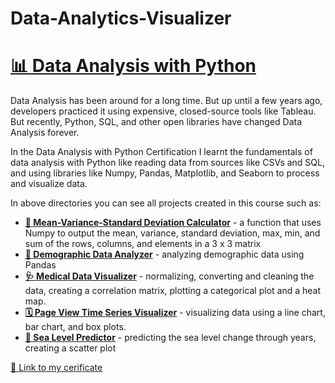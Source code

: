 # Data-Analytics-Visualizer

# [📊 Data Analysis with Python](https://www.freecodecamp.org/learn/data-analysis-with-python/)

Data Analysis has been around for a long time. But up until a few years ago, developers practiced it using expensive, closed-source tools like Tableau. But recently, Python, SQL, and other open libraries have changed Data Analysis forever.

In the Data Analysis with Python Certification I learnt the fundamentals of data analysis with Python like reading data from sources like CSVs and SQL, and using libraries like Numpy, Pandas, Matplotlib, and Seaborn to process and visualize data.

In above directories you can see all projects created in this course such as:

* **[🧮 Mean-Variance-Standard Deviation Calculator](https://github.com/m-ressel/Data-Analysis-with-Python/tree/main/Mean-Variance-Standard%20Deviation%20Calculator)** - a function that uses Numpy to output the mean, variance, standard deviation, max, min, and sum of the rows, columns, and elements in a 3 x 3 matrix
* **[🧍 Demographic Data Analyzer](https://github.com/m-ressel/Data-Analysis-with-Python/tree/main/Demographic-Data-Analyzer)** - analyzing demographic data using Pandas
* **[🩺 Medical Data Visualizer](https://github.com/m-ressel/Data-Analysis-with-Python/tree/main/Medical-Data-Visualizer)** - normalizing, converting and cleaning the data, creating a correlation matrix, plotting a categorical plot and a heat map.
* **[🗓️ Page View Time Series Visualizer](https://github.com/m-ressel/Data-Analysis-with-Python/tree/main/Page-View-Time-Series-Visualizer)** - visualizing data using a line chart, bar chart, and box plots.
* **[🌊 Sea Level Predictor](https://github.com/m-ressel/Data-Analysis-with-Python/tree/main/Sea-Level-Predictor)** - predicting the sea level change through years, creating a scatter plot

[🔗 Link to my cerificate](https://freecodecamp.org/certification/MariaR/data-analysis-with-python-v7)
